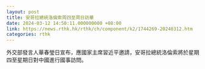 ```yaml
---
layout: post
title: 安哥拉總統洛倫索周四至周日訪華
date: 2024-03-12 14:50:11.000000000 +08:00
link: https://news.rthk.hk/rthk/ch/component/k2/1744269-20240312.htm
categories: rthk
---
```


外交部發言人華春瑩日宣布，應國家主席習近平邀請，安哥拉總統洛倫索將於星期四至星期日對中國進行國事訪問。
